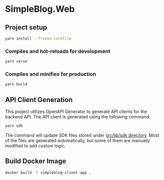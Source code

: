 # SimpleBlog.Web

## Project setup

```sh
yarn install --frozen-lockfile
```

### Compiles and hot-reloads for development

```sh
yarn serve
```

### Compiles and minifies for production

```sh
yarn build
```

## API Client Generation

This project utilizes OpenAPI Generator to generate API clients for the backend API. The API client is generated using the following command:

```sh
yarn sdk
```

The command will update SDK files stored under [src/lib/sdk directory](./src/lib/sdk).
Most of the files are generated automatically, but some of them are manually modified to add custom logic.

## Build Docker Image

```sh
docker build -t simpleblog-client-app .
```
